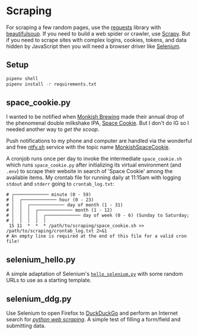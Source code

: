 # Scraping

For scraping a few random pages, use the [requests](https://requests.readthedocs.io/) library with [beautifulsoup](https://beautiful-soup-4.readthedocs.io/). If you need to build a web spider or crawler, use [Scrapy](https://scrapy.org/). But if you need to scrape sites with complex logins, cookies, tokens, and data hidden by JavaScript then you will need a browser driver like [Selenium](https://www.selenium.dev/).

## Setup

```sh
pipenv shell
pipenv install -r requirements.txt
```

## space_cookie.py

I wanted to be notified when [Monkish Brewing](https://www.monkishbrewing.com/) made their annual drop of the phenomenal double milkshake IPA, [Space Cookie](https://untappd.com/b/monkish-brewing-co-space-cookie/2150752). But I don't do IG so I needed another way to *get the scoop*.

Push notifications to my phone and computer are handled via the wonderful and free [ntfy.sh](https://ntfy.sh) service with the topic name [MonkishSpaceCookie](https://ntfy.sh/MonkishSpaceCookie).

A cronjob runs once per day to invoke the intermediate `space_cookie.sh` which runs `space_cookie.py` after initializing its virtual environment (and `.env`) to scrape their website in search of 'Space Cookie' among the available items. My crontab file for running daily at 11:15am with logging `stdout` and `stderr` going to `crontab_log.txt`:

```crontab
# ┌───────────── minute (0 - 59)
# │  ┌───────────── hour (0 - 23)
# │  │  ┌───────────── day of month (1 - 31)
# │  │  │  ┌───────────── month (1 - 12)
# │  │  │  │  ┌───────────── day of week (0 - 6) (Sunday to Saturday;
# │  │  │  │  │
 15 11  *  *  * /path/to/scraping/space_cookie.sh >> /path/to/scraping/crontab_log.txt 2>&1
# An empty line is required at the end of this file for a valid cron file!

```

## selenium_hello.py

A simple adaptation of Selenium's [`hello_selenium.py`](https://github.com/SeleniumHQ/seleniumhq.github.io/blob/trunk/examples/python/tests/hello/hello_selenium.py) with some random URLs to use as a starting template.

## selenium_ddg.py

Use Selenium to open Firefox to [DuckDuckGo](https://duckduckgo.com) and perform an Internet search for *[python web scraping](https://duckduckgo.com/?t=h_&q=python+web+scraping)*. A simple test of filling a form/field and submitting data.
